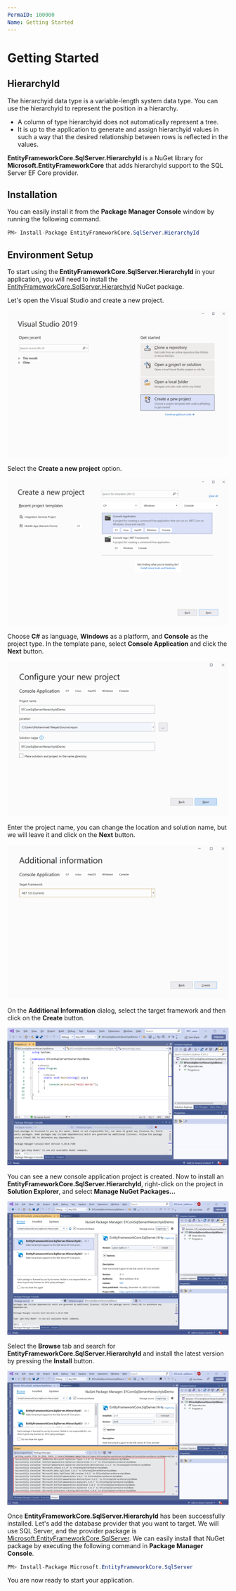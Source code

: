 ```yaml
---
PermaID: 100000
Name: Getting Started
---
```


# Getting Started

## HierarchyId

The hierarchyid data type is a variable-length system data type. You can use the hierarchyid to represent the position in a hierarchy. 

 - A column of type hierarchyid does not automatically represent a tree. 
 - It is up to the application to generate and assign hierarchyid values in such a way that the desired relationship between rows is reflected in the values.

**EntityFrameworkCore.SqlServer.HierarchyId** is a NuGet library for **Microsoft.EntityFrameworkCore** that adds hierarchyid support to the SQL Server EF Core provider.

## Installation

You can easily install it from the **Package Manager Console** window by running the following command.

```csharp
PM> Install-Package EntityFrameworkCore.SqlServer.HierarchyId
```

## Environment Setup

To start using the **EntityFrameworkCore.SqlServer.HierarchyId** in your application, you will need to install the [EntityFrameworkCore.SqlServer.HierarchyId](https://www.nuget.org/packages/EntityFrameworkCore.SqlServer.HierarchyId) NuGet package.

Let's open the Visual Studio and create a new project.

<img src="images/setup-1.png" alt="Create a new project">

Select the **Create a new project** option.

<img src="images/setup-2.png" alt="Select Console Application template">

Choose **C#** as language, **Windows** as a platform, and **Console** as the project type. In the template pane, select **Console Application** and click the **Next** button.

<img src="images/setup-3.png" alt="Configure your new project">

Enter the project name, you can change the location and solution name, but we will leave it and click on the **Next** button.  

<img src="images/setup-4.png" alt="Additional Information">

On the **Additional Information** dialog, select the target framework and then click on the **Create** button.  

<img src="images/setup-5.png" alt="Console Application created">

You can see a new console application project is created. Now to install an **EntityFrameworkCore.SqlServer.HierarchyId**, right-click on the project in **Solution Explorer**, and select **Manage NuGet Packages...**

<img src="images/setup-6.png" alt="Install EntityFrameworkCore.SqlServer.HierarchyId">

Select the **Browse** tab and search for **EntityFrameworkCore.SqlServer.HierarchyId** and install the latest version by pressing the **Install** button. 

<img src="images/setup-7.png" alt="EntityFrameworkCore.SqlServer.HierarchyId installed successfully">

Once **EntityFrameworkCore.SqlServer.HierarchyId** has been successfully installed. Let's add the database provider that you want to target. We will use SQL Server, and the provider package is [Microsoft.EntityFrameworkCore.SqlServer](https://www.nuget.org/packages/Microsoft.EntityFrameworkCore.SqlServer). We can easily install that NuGet package by executing the following command in **Package Manager Console**. 

```csharp
PM> Install-Package Microsoft.EntityFrameworkCore.SqlServer
```

You are now ready to start your application.
